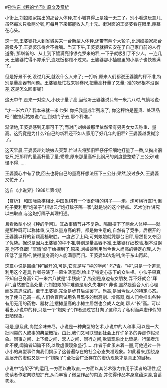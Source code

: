 #[孙浩东《秤的学问》原文及赏析](https://www.vrrw.net/wx/15254.html)

小街上,刘娘娘家摆出的那台人体秤,在小城算得上是独一无二了。别小看这玩意儿,虽然每次只收两分钱,可每月下来都能收入几十元。街对面的王婆婆看在眼里,羡慕在心头。

这一天,王婆婆托人到省城买来一台新型人体秤,还带有两个大轮子,比刘娘娘家那台高级多了,王婆婆乐得合不拢嘴。当天下午,王婆婆就把它安在了自己家门前的人行道旁; 那崭新的、从上到下镀满亮铮铮克罗米的秤,一下子就吸引了不少人。一连几天,王婆婆忙得不亦乐乎,连吃饭都顾不过来。王婆婆那小抽屉里的小票子也快塞满了。

但是好景不长,没过几天,就没什么人来了; 一打听,原来人们都说王婆婆的秤不准,特别是量高器有问题。王婆婆赶忙找来钢卷尺,把量高杆量了又量; 准的呀!根本没误差,这是怎么回事呢?

这天中午,走来一对恋人,小伙子量了高,当他听王婆婆说只有一米六八时,气愤地说:

“才一米六八? 我本来就一米七多! 你把我量成半残废了; 你这秤怕是歪货、处理品吧!”他拉起姑娘说:“走,到对门子去,那个秤准。”

渐渐地,王婆婆感到无事可干了;而对门刘娘娘那里依然常有男男女女去称重、量高。这究竟是为什么?自己的新秤还不如人家用了好几年的旧秤? 王婆婆越发糊涂了。

这天早晨,王婆婆趁刘娘娘去买菜,忙过去将那旧秤仔仔细细地打量了一番,又掏出钢卷尺,把那秤的量高杆量了量;乖乖,原来那量高杆比钢尺的刻度整整矮了三公分!难怪不得……

王婆婆心中有了数,回去也将自己的量高杆想法压下三公分;果然,没过多久,王婆婆又忙开了。

选自《小说界》1988年第4期



【赏析】 和国际象棋相比,中国象棋有一个很奇特的棋子——炮。炮可横行直行,但吃子要利用“炮架子”,棋谚云:“炮打敌子隔一家”,就是说的这个特点。艺术创作讲究以曲取直,与这炮打隔子其理相通。

且看微型小说《秤的学问》。其故事情节并不复杂。隔街摆下了两台人体秤——就是那种既可以称体重,又可以量身高的秤。都是做生意的,自然有了竞争。后摆开的王婆婆以秤的新颖高档取胜。一度占了上风;可刘娘娘就凭那台旧秤,居然复又夺回了优势。据说是因为王婆婆的秤不准,特别是量高器不准,王婆婆仔细校验,根本没误差,岂不怪哉! “军情”终于给探到了,原来,刘娘娘利用当今世人尚高的特定心理,人为压低了量高杆,使得量身高的人能满意而归。王婆婆如法炮制,终于东山再起。

这篇小说是围绕“秤”展开的,可是,它真是写 “秤的学问” 吗?否。“秤”,只是一个道具,利用这个道具,作者导演了一幕生活喜剧,绘出了特定心态下的众生相。小伙子果真不知自己身高? 可一米六八就是“半残废”了,特别是身边有女朋友,弄不好就会“拜拜”,当然要往高处量了;刘娘娘的秤难道是用久失准吗? 非也,显然是迎合人们心理而故意造成的。至于王婆婆,完全是步其后尘罢了。尚高,是当今世人的特定心态。为了使自己高一点,人们会盲目试用名目繁多的增高剂、增高器,商人们会推出各种有用无用的药物、器材,连摆摊量高的小摊主居然也会成人之美,帮人“长”高。可以看出,小说中的秤,只是一个“炮架子”,作者通过它打向了这种为了私利而弄虚作假的丑陋现象。

可是,思及此,尚觉余味未尽。小说是一种典型的艺术,小说中的人和事,可以是一大批同类的人或事的典型概括。由此,我们又可联想到社会上许许多多的弄虚作假现象。同事之间、上下级之间、恋人之间、同行之间,欺骗现象比比皆是。行骗者乐此不疲,闻骗者知骗不怪,以致虚假现象盛行……作者于此虽未着一墨,可他通过一件小小的典型事件向我们揭示了这普遍存在的社会心态失准现象。如此看来,围绕身高展开的虚假又是一个“炮架子”,全社会广泛存在的虚伪现象才是真正的目标。

小说中“炮架子”的运用,一方面以曲取直,一方面以其艺术张力作用于读者的理性,促使读者作定向联想扩充,从而丰富了微型作品的内涵,并使得作品本身意蕴深邃,含蓄隽永。

